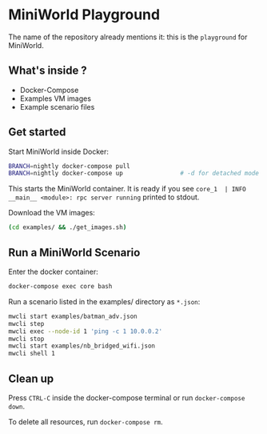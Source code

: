 # MiniWorld Playground

The name of the repository already mentions it: this is the `playground` for MiniWorld.

## What's inside ?

- Docker-Compose
- Examples VM images
- Example scenario files

## Get started

Start MiniWorld inside Docker:

```bash
BRANCH=nightly docker-compose pull
BRANCH=nightly docker-compose up                # -d for detached mode
```

This starts the MiniWorld container. It is ready if you see `core_1  | INFO __main__ <module>: rpc server running` printed to stdout.

Download the VM images:

```bash
(cd examples/ && ./get_images.sh)
```

## Run a MiniWorld Scenario

Enter the docker container:
```bash
docker-compose exec core bash
```

Run a scenario listed in the examples/ directory as `*.json`:

```bash
mwcli start examples/batman_adv.json
mwcli step
mwcli exec --node-id 1 'ping -c 1 10.0.0.2'
mwcli stop
mwcli start examples/nb_bridged_wifi.json
mwcli shell 1
```



## Clean up

Press `CTRL-C` inside the docker-compose terminal or run `docker-compose down`.

To delete all resources, run `docker-compose rm`.

